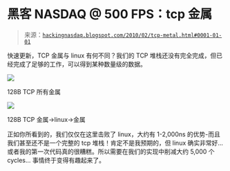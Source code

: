 <!--yml

分类：未分类

日期：2024-05-13 00:05:29

-->

# 黑客 NASDAQ @ 500 FPS：tcp 金属

> 来源：[`hackingnasdaq.blogspot.com/2010/02/tcp-metal.html#0001-01-01`](http://hackingnasdaq.blogspot.com/2010/02/tcp-metal.html#0001-01-01)

快速更新，TCP 金属与 linux 有何不同？我们的 TCP 堆栈还没有完全完成，但已经完成了足够的工作，可以得到某种数量级的数据。

![](https://blogger.googleusercontent.com/img/b/R29vZ2xl/AVvXsEjUenWMNLgfsTdkzcZl_J0nywhLx2EeGgW4Y5Mm7qeuKKoVHP_bIp95S6KmcWuD-fNN2ivFARQaDv82KG5mfGrACRDtnDxgnssWdT0HSvhvC3aOIpthQuMM8N3INDWPjoXsG1nzAiPrzQ/s1600-h/round_tcp_metal.png)

128B TCP 所有金属

![](https://blogger.googleusercontent.com/img/b/R29vZ2xl/AVvXsEjBkq3zagM53n8CW66Tl1zqCwhg3e8Pc5_wjve8MIb9LcVYr3o5n0G3Mz1GG1dirOjhXDhkGStcEZibX3hJFyAEp4NsaKmjOQ2gwrVz4UHggy_yMeD_C8Opdq3oyr5BWQRbMyC6xhvC0Q/s1600-h/round_tcp_linux.png)

128B TCP 金属->linux->金属

正如你所看到的，我们仅仅在这里击败了 linux，大约有 1-2,000ns 的优势-而且我们甚至还不是一个完整的 tcp 堆栈！肯定不是我预期的，但 linux 确实非常好... 或者我的第一次代码真的很糟糕。所以需要在我们的实现中削减大约 5,000 个 cycles... 事情终于变得有趣起来了。
